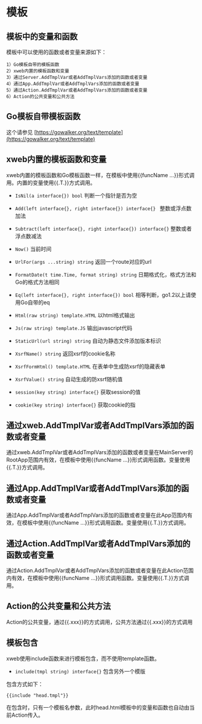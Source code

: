 # 模板

## 模板中的变量和函数

模板中可以使用的函数或者变量来源如下：

    1）Go模板自带的模板函数
    2）xweb内置的模板函数和变量
    3）通过Server.AddTmplVar或者AddTmplVars添加的函数或者变量
    4）通过App.AddTmplVar或者AddTmplVars添加的函数或者变量
    5）通过Action.AddTmplVar或者AddTmplVars添加的函数或者变量
    6）Action的公共变量和公共方法

## Go模板自带模板函数

这个请参见 [https://gowalker.org/text/template](https://gowalker.org/text/template)
   
## xweb内置的模板函数和变量

xweb内置的模板函数和Go模板函数一样，在模板中使用{{funcName ...}}形式调用。内置的变量使用{{.T.}}方式调用。

* `IsNil(a interface{}) bool`
判断一个指针是否为空

* `Add(left interface{}, right interface{}) interface{} `
整数或浮点数加法

* `Subtract(left interface{}, right interface{}) interface{}`
整数或者浮点数减法

* `Now()`
当前时间

* `UrlFor(args ...string) string`
返回一个route对应的url

* `FormatDate(t time.Time, format string) string`
日期格式化，格式方法和Go的格式方法相同

* `Eq(left interface{}, right interface{}) bool`
相等判断，go1.2以上请使用Go自带的eq

* `Html(raw string) template.HTML`
以html格式输出

* `Js(raw string) template.JS`
输出javascript代码

* `StaticUrl(url string) string`
自动为静态文件添加版本标识

* `XsrfName() string`
返回xsrf的cookie名称

* `XsrfFormHtml() template.HTML`
在表单中生成防xsrf的隐藏表单

* `XsrfValue() string`
自动生成的防xsrf随机值

* `session(key string) interface{}`
获取session的值

* `cookie(key string) interface{}`
获取cookie的指


## 通过xweb.AddTmplVar或者AddTmplVars添加的函数或者变量

通过xweb.AddTmplVar或者AddTmplVars添加的函数或者变量在MainServer的RootApp范围内有效，在模板中使用{{funcName ...}}形式调用函数。变量使用{{.T.}}方式调用。

## 通过App.AddTmplVar或者AddTmplVars添加的函数或者变量

通过App.AddTmplVar或者AddTmplVars添加的函数或者变量在此App范围内有效，在模板中使用{{funcName ...}}形式调用函数。变量使用{{.T.}}方式调用。

## 通过Action.AddTmplVar或者AddTmplVars添加的函数或者变量

通过Action.AddTmplVar或者AddTmplVars添加的函数或者变量在此Action范围内有效，在模板中使用{{funcName ...}}形式调用函数。变量使用{{.T.}}方式调用。

## Action的公共变量和公共方法

Action的公共变量，通过{{.xxx}}的方式调用，公共方法通过{{.xxx}}的方式调用


## 模板包含
xweb使用include函数来进行模板包含，而不使用template函数。

* `include(tmpl string) interface{}`
包含另外一个模版

包含方式如下：

```
{{include "head.tmpl"}}
```

在包含时，只有一个模板名参数，此时head.html模板中的变量和函数也自动由当前Action传入。

